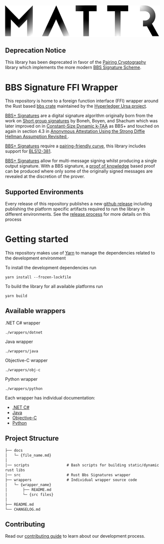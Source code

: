 ![Mattr logo](./docs/assets/mattr-black.svg)

## Deprecation Notice

This library has been deprecated in favor of the [Pairing Cryptography](https://github.com/mattrglobal/pairing_crypto)
library which implements the more modern
[BBS Signature Scheme](https://datatracker.ietf.org/doc/draft-irtf-cfrg-bbs-signatures/).

# BBS Signature FFI Wrapper

This repository is home to a foreign function interface (FFI) wrapper around the Rust based [bbs crate](https://crates.io/crates/bbs) maintained by the [Hyperledger Ursa project](https://github.com/hyperledger/ursa).

[BBS+ Signatures](https://github.com/mattrglobal/bbs-signatures) are a digital signature algorithm originally born from
the work on [Short group signatures](https://crypto.stanford.edu/~xb/crypto04a/groupsigs.pdf) by Boneh, Boyen, and
Shachum which was later improved on in
[Constant-Size Dynamic k-TAA](http://web.cs.iastate.edu/~wzhang/teach-552/ReadingList/552-14.pdf) as BBS+ and touched on
again in section 4.3 in
[Anonymous Attestation Using the Strong Diffie Hellman Assumption Revisited ](https://www.researchgate.net/publication/306347781_Anonymous_Attestation_Using_the_Strong_Diffie_Hellman_Assumption_Revisited).

[BBS+ Signatures](https://github.com/mattrglobal/bbs-signatures) require a
[pairing-friendly curve](https://tools.ietf.org/html/draft-irtf-cfrg-pairing-friendly-curves-03), this library includes
support for [BLS12-381](https://tools.ietf.org/html/draft-irtf-cfrg-pairing-friendly-curves-03#section-2.4).

[BBS+ Signatures](https://github.com/mattrglobal/bbs-signatures) allow for multi-message signing whilst producing a
single output signature. With a BBS signature, a [proof of knowledge](https://en.wikipedia.org/wiki/Proof_of_knowledge)
based proof can be produced where only some of the originally signed messages are revealed at the discretion of the
prover.

## Supported Environments

Every release of this repository publishes a new [github release](https://github.com/mattrglobal/ffi-bbs-signatures/releases/tag/v0.1.0) including publishing the platform specific artifacts required to run the library in different environments. See the [release process](./docs/RELEASE.md) for
more details on this process

# Getting started

This repository makes use of [Yarn](https://yarnpkg.com/) to manage the dependencies related to the development environment

To install the development dependencies run

```
yarn install --frozen-lockfile
```

To build the library for all available platforms run

```
yarn build
```

## Available wrappers

.NET C# wrapper
```
./wrappers/dotnet
```

Java wrapper
```
./wrappers/java
```

Objective-C wrapper
```
./wrappers/obj-c
```

Python wrapper
```
./wrappers/python
```

Each wrapper has individual documentation:

- [.NET C#](./wrappers/dotnet/README.md)
- [Java](./wrappers/java/README.md)  
- [Objective-C](./wrappers/obj-c/README.md)  
- [Python](./wrappers/python/README.md)  

## Project Structure

```
├── docs
│   └─ {file_name.md}
│
│── scripts                 # Bash scripts for building static/dynamic rust libs
│── src                     # Rust Bbs Signatures wrapper
├── wrappers                # Individual wrapper source code
│   └─ {wrapper_name}
│       ├── README.md
│       └─ {src files}
│
├── README.md
└── CHANGELOG.md
```

## Contributing

Read our [contributing guide](./docs/CONTRIBUTING.md) to learn about our development process.
